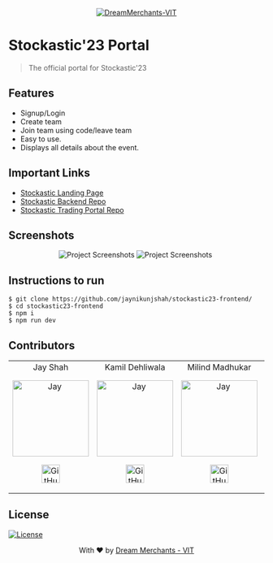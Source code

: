<p align="center"><a href="https://dreammerchantsvit.com/" target="_blank"><img url="https://stockastic.dreammerchantsvit.com/stockastic_logo.svg" title="Dreammerchants-VIT" alt="DreamMerchants-VIT"></a>
</p>

# Stockastic'23 Portal

> <Subtitle>
> The official portal for Stockastic'23
<!-- 
---
[![DOCS](https://img.shields.io/badge/Documentation-see%20docs-green?style=flat-square&logo=appveyor)](INSERT_LINK_FOR_DOCS_HERE) 
  [![UI ](https://img.shields.io/badge/User%20Interface-Link%20to%20UI-orange?style=flat-square&logo=appveyor)](INSERT_UI_LINK_HERE) -->

## Features
- Signup/Login
- Create team
- Join team using code/leave team
- Easy to use.
- Displays all details about the event.
	
## Important Links
- [Stockastic Landing Page](https://stockastic.dreammerchantsvit.com/)
- [Stockastic Backend Repo](https://github.com/jaynikunjshah/stockastic23-backend/)
- [Stockastic  Trading Portal Repo](https://stockastic-trading-portal-eight.vercel.app/)

## Screenshots
<p align="center">
<img url="https://private-user-images.githubusercontent.com/68477234/251393372-091e7d01-5374-4a4a-bc5c-cc61c9b41d8a.png?jwt=eyJhbGciOiJIUzI1NiIsInR5cCI6IkpXVCJ9.eyJrZXkiOiJrZXkxIiwiZXhwIjoxNjg4NjMyODIwLCJuYmYiOjE2ODg2MzI1MjAsInBhdGgiOiIvNjg0NzcyMzQvMjUxMzkzMzcyLTA5MWU3ZDAxLTUzNzQtNGE0YS1iYzVjLWNjNjFjOWI0MWQ4YS5wbmc_WC1BbXotQWxnb3JpdGhtPUFXUzQtSE1BQy1TSEEyNTYmWC1BbXotQ3JlZGVudGlhbD1BS0lBSVdOSllBWDRDU1ZFSDUzQSUyRjIwMjMwNzA2JTJGdXMtZWFzdC0xJTJGczMlMkZhd3M0X3JlcXVlc3QmWC1BbXotRGF0ZT0yMDIzMDcwNlQwODM1MjBaJlgtQW16LUV4cGlyZXM9MzAwJlgtQW16LVNpZ25hdHVyZT0xYjRiM2NlYjJhY2I2ZTU5MmZmZTQ2NjJiNWFkNjQ3MzcwZTBiMmRiNjQwNDFkNGNlNTgzZWVjMTIxZDRhNTY1JlgtQW16LVNpZ25lZEhlYWRlcnM9aG9zdCZhY3Rvcl9pZD0wJmtleV9pZD0wJnJlcG9faWQ9MCJ9.0FzPf-hXJKBG5_0W2s26t8vH5C84G4Vbh3qRB-nU3tw" alt="Project Screenshots" >

<img url="https://private-user-images.githubusercontent.com/68477234/251393595-964c901e-e06f-4e26-a3fa-77dfd171ae54.png?jwt=eyJhbGciOiJIUzI1NiIsInR5cCI6IkpXVCJ9.eyJrZXkiOiJrZXkxIiwiZXhwIjoxNjg4NjMyODIwLCJuYmYiOjE2ODg2MzI1MjAsInBhdGgiOiIvNjg0NzcyMzQvMjUxMzkzNTk1LTk2NGM5MDFlLWUwNmYtNGUyNi1hM2ZhLTc3ZGZkMTcxYWU1NC5wbmc_WC1BbXotQWxnb3JpdGhtPUFXUzQtSE1BQy1TSEEyNTYmWC1BbXotQ3JlZGVudGlhbD1BS0lBSVdOSllBWDRDU1ZFSDUzQSUyRjIwMjMwNzA2JTJGdXMtZWFzdC0xJTJGczMlMkZhd3M0X3JlcXVlc3QmWC1BbXotRGF0ZT0yMDIzMDcwNlQwODM1MjBaJlgtQW16LUV4cGlyZXM9MzAwJlgtQW16LVNpZ25hdHVyZT1jNmY4MmYwMjZjZTc5ODM4ZDczMTZkYzBkNzdiZjNmNjNiOTVmMDA4M2EyNTY1ODFjOWI0MmZjZjA3NzgyNmRiJlgtQW16LVNpZ25lZEhlYWRlcnM9aG9zdCZhY3Rvcl9pZD0wJmtleV9pZD0wJnJlcG9faWQ9MCJ9.SbYLYhWBUHNnzt1XqaNESNkb_WL-cC1xiwtWitvmlmU" alt="Project Screenshots" >

<img url="https://private-user-images.githubusercontent.com/68477234/251393667-56cda690-3d89-4cbb-8080-0f85b80d2ec7.png?jwt=eyJhbGciOiJIUzI1NiIsInR5cCI6IkpXVCJ9.eyJrZXkiOiJrZXkxIiwiZXhwIjoxNjg4NjMyODIwLCJuYmYiOjE2ODg2MzI1MjAsInBhdGgiOiIvNjg0NzcyMzQvMjUxMzkzNjY3LTU2Y2RhNjkwLTNkODktNGNiYi04MDgwLTBmODViODBkMmVjNy5wbmc_WC1BbXotQWxnb3JpdGhtPUFXUzQtSE1BQy1TSEEyNTYmWC1BbXotQ3JlZGVudGlhbD1BS0lBSVdOSllBWDRDU1ZFSDUzQSUyRjIwMjMwNzA2JTJGdXMtZWFzdC0xJTJGczMlMkZhd3M0X3JlcXVlc3QmWC1BbXotRGF0ZT0yMDIzMDcwNlQwODM1MjBaJlgtQW16LUV4cGlyZXM9MzAwJlgtQW16LVNpZ25hdHVyZT03N2Q2MWE5MjdiZDk4ODEzMGNkN2ZiMGRjYTU1MTU1MDdmODhiYWRlZGUwNTM1NDFiMTA1MTBlNjI3ZDQ3YmZlJlgtQW16LVNpZ25lZEhlYWRlcnM9aG9zdCZhY3Rvcl9pZD0wJmtleV9pZD0wJnJlcG9faWQ9MCJ9.ZkwRAaDK2YR1taIlxEXh8TnXl4DzIwX5f5cJj4idx_Y" >


</p>

## Instructions to run
```
$ git clone https://github.com/jaynikunjshah/stockastic23-frontend/
$ cd stockastic23-frontend
$ npm i
$ npm run dev
```

## Contributors
<table>
<tr align="center">

<td>Jay Shah
	<p align="center">
		<img src = "https://avatars.githubusercontent.com/jaynikunjshah" width="150" height="150" alt="Jay" style="borderRadius: "50%"">
	</p>
	<p align="center">
		<a href = "https://github.com/jaynikunjshah"><img src = "http://www.iconninja.com/files/241/825/211/round-collaboration-social-github-code-circle-network-icon.svg" width="36" height = "36" alt="GitHub"/></a>
	</p>
</td>

<td>Kamil Dehliwala
	<p align="center">
		<img src = "https://avatars.githubusercontent.com/kamil26300" width="150" height="150" alt="Jay">
	</p>
	<p align="center">
		<a href = "https://github.com/kamil26300"><img src = "http://www.iconninja.com/files/241/825/211/round-collaboration-social-github-code-circle-network-icon.svg" width="36" height = "36" alt="GitHub"/></a>
	</p>
</td>

<td>Milind Madhukar
	<p align="center">
		<img src = "https://avatars.githubusercontent.com/milindmadhukar" width="150" height="150" alt="Jay">
	</p>
	<p align="center">
		<a href = "https://github.com/milindmadhukar"><img src = "http://www.iconninja.com/files/241/825/211/round-collaboration-social-github-code-circle-network-icon.svg" width="36" height = "36" alt="GitHub"/></a>
	</p>
</td>

<td>Shashank
	<p align="center">
		<img src = "https://avatars.githubusercontent.com/shashank651156" width="150" height="150" alt="Jay">
	</p>
	<p align="center">
		<a href = "https://github.com/shashank651156"><img src = "http://www.iconninja.com/files/241/825/211/round-collaboration-social-github-code-circle-network-icon.svg" width="36" height = "36" alt="GitHub"/></a>
	</p>
</td>

<td>Shantanu Khosla
	<p align="center">
		<img src = "https://avatars.githubusercontent.com/shantanu1805" width="150" height="150" alt="Jay">
	</p>
	<p align="center">
		<a href = "https://github.com/shantanu1805"><img src = "http://www.iconninja.com/files/241/825/211/round-collaboration-social-github-code-circle-network-icon.svg" width="36" height = "36" alt="GitHub"/></a>
	</p>
</td>

</tr>
</table>

## License
[![License](http://img.shields.io/:license-mit-blue.svg?style=flat-square)](http://badges.mit-license.org)

<p align="center">
	With ❤️ by <a href="https://dreammerchantsvit.com/ target="_blank">Dream Merchants - VIT</a>
</p>
